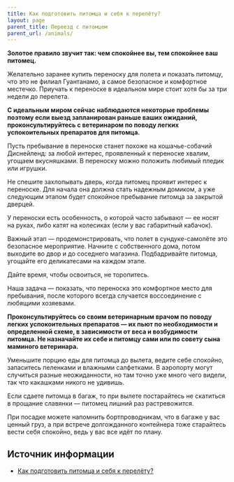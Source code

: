 ```yaml
---
title: Как подготовить питомца и себя к перелёту?
layout: page
parent_title: Переезд с питомцем
parent_url: /animals/
---
```


**Золотое правило звучит так: чем спокойнее вы, тем спокойнее ваш питомец.**

Желательно заранее купить переноску для полета и показать питомцу, что это не филиал Гуантанамо, а самое безопасное и
комфортное местечко. Приучать к переноске в идеальном мире стоит хотя бы за три недели до перелета.

**С идеальным миром сейчас наблюдаются некоторые проблемы поэтому если выезд запланирован раньше ваших ожиданий,
проконсультируйтесь с ветеринаром по поводу легких успокоительных препаратов для питомца.**

Пусть пребывание в переноске станет похоже на кошачье-собачий Диснейленд: за любой интерес, проявленный к переноске
хвалим, угощаем вкусняшками. В переноску можно положить любимый пледик или игрушки.

Не спешите захлопывать дверь, когда питомец проявит интерес к переноске. Для начала она должна стать надежным домиком,
а уже следующим этапом будет спокойное пребывание питомца за закрытой дверцей.

У переноски есть особенность, о которой часто забывают — ее носят на руках, либо катят на колесиках (если у вас
габаритный кабачок).

Важный этап — продемонстрировать, что полет в сундуке-самолёте это безопасное мероприятие. Начните с собственного дома,
потом выходите во двор и до соседнего магазина. Подбадривайте питомца, угощайте его деликатесами на каждом этапе.

Дайте время, чтобы освоиться, не торопитесь.

Наша задача — показать, что переноска это комфортное место для пребывания, после которого всегда случается воссоединение
с любящими хозяевами.

**Проконсультируйтесь со своим ветеринарным врачом по поводу легких успокоительных препаратов — их пьют по необходимости 
и определенной схеме, в зависимости от веса и возбудимости питомца. Не назначайте их себе и питомцу сами или по совету
сына маминого ветеринара.**

Уменьшите порцию еды для питомца до вылета, ведите себе спокойно, запаситесь пеленками и влажными салфетками. В аэропорту
могут случиться разные неожиданности, но там точно уже много чего видели, так что какашками никого не удивишь.

Если сдаете питомца в багаж, то при вылете постарайтесь не скатиться в прощание славянки — питомец лишний раз растревожится.

При посадке можете напомнить бортпроводникам, что в багаже у вас ценный груз, а при встрече долгожданного контейнера тоже
старайтесь вести себя спокойно, ведь у вас все идёт по плану.

## Источник информации

- [Как подготовить питомца и себя к перелёту?](https://lapka-app.notion.site/e57c4f8c050a475bba78e8e41bcd3517)
